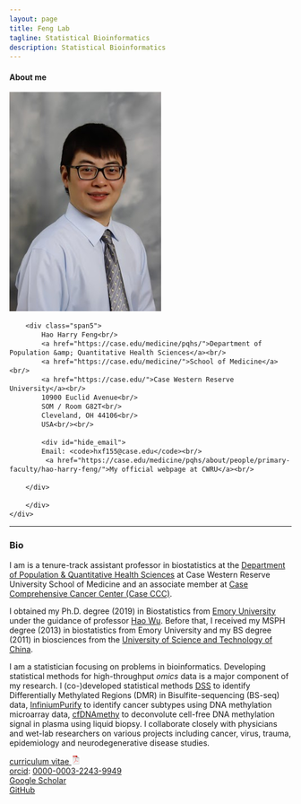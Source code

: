 ```yaml
---
layout: page
title: Feng Lab
tagline: Statistical Bioinformatics
description: Statistical Bioinformatics
---
```



<div class="container">

<h4><a name="contact"></a>About me</h4>

  <div class="row-fluid">
     <div class="span2">
        <a href="./assets/pics/Feng.jpg">
            <img src="./assets/pics/Feng.jpg"
                  title="Harry Feng" alt="Harry Feng"/></a>
        	</div>

    

  
    
        <div class="span5">
            Hao Harry Feng<br/>
            <a href="https://case.edu/medicine/pqhs/">Department of Population &amp; Quantitative Health Sciences</a><br/>
            <a href="https://case.edu/medicine/">School of Medicine</a><br/>
            <a href="https://case.edu/">Case Western Reserve University</a><br/>
            10900 Euclid Avenue<br/>
            SOM / Room G82T<br/>
            Cleveland, OH 44106<br/>
            USA<br/><br/>

            <div id="hide_email">
            Email: <code>hxf155@case.edu</code><br/>
             <a href="https://case.edu/medicine/pqhs/about/people/primary-faculty/hao-harry-feng/">My official webpage at CWRU</a><br/>
      
        </div>
       
        </div>
    </div>
</div>

---


### Bio


I am is a tenure-track assistant professor in biostatistics at the 
[Department of Population &amp; Quantitative Health Sciences](https://case.edu/medicine/pqhs/)
at Case Western Reserve University School of Medicine and an associate member at [Case Comprehensive Cancer Center (Case CCC)](https://case.edu/cancer/).

I obtained my Ph.D. degree (2019) in Biostatistics from [Emory University](https://www.sph.emory.edu/departments/bios/index.html) under the guidance of
professor [Hao Wu](http://www.haowulab.org/). Before that, I received my MSPH degree (2013) in biostatistics from Emory University and my BS degree (2011)
in biosciences from the [University of Science and Technology of China](https://en.ustc.edu.cn/). 


I am a statistician focusing on problems in bioinformatics. Developing statistical methods for high-throughput _omics_ data is a major component of my research. I (co-)developed statistical methods [DSS](http://bioconductor.org/packages/release/bioc/html/DSS.html) to 
identify Differentially Methylated Regions (DMR) in Bisulfite-sequencing (BS-seq) data,
[InfiniumPurify](https://cran.rstudio.com/web/packages/InfiniumPurify/index.html) to identify cancer subtypes using DNA methylation microarray data, [cfDNAmethy](https://github.com/haoharryfeng/cfDNAmethy) to deconvolute cell-free DNA methylation signal in plasma using liquid biopsy. I collaborate closely with physicians and wet-lab researchers on various 
projects including cancer, virus, trauma, epidemiology and neurodegenerative disease studies. 

[curriculum vitae ![CV as pdf](./assets/pics/pdf-icon.png)](Feng_cv.pdf)<br/>
[orcid](https://orcid.org): [0000-0003-2243-9949](https://orcid.org/0000-0003-2243-9949)<br/>
[Google Scholar](https://scholar.google.com/citations?user=YGFvJjwAAAAJ&hl=en)<br/>
[GitHub](https://github.com/haoharryfeng)<br/>
      



